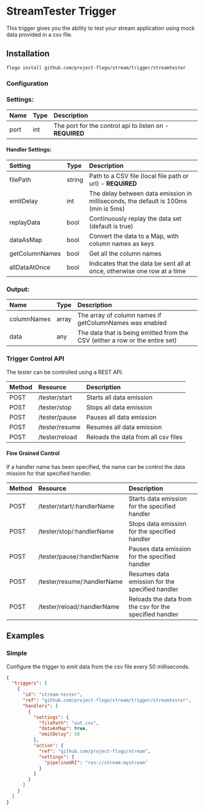 <!--
title: streamtester
-->
# StreamTester Trigger
This trigger gives you the ability to test your stream application using mock data provided in a csv file.

## Installation

```bash
flogo install github.com/project-flogo/stream/trigger/streamtester
```

### Configuration

### Settings:
| Name      | Type   | Description
|:---       | :---   | :---       
| port      | int    | The port for the control api to listen on - **REQUIRED**


#### Handler Settings:
| Setting        | Type    | Description |
|:---------------|:--------|:------------|
| filePath       | string  | Path to a CSV file (local file path or url) - **REQUIRED**
| emitDelay      | int     | The delay between data emission in milliseconds, the default is 100ms (min is 5ms)
| replayData     | bool    | Continuously replay the data set (default is true) 
| dataAsMap      | bool    | Convert the data to a Map, with column names as keys
| getColumnNames | bool    | Get all the column names
| allDataAtOnce  | bool    | Indicates that the data be sent all at once, otherwise one row at a time

### Output:
| Name        | Type   | Description
|:---         | :---   | :---        
| columnNames | array | The array of column names if getColumnNames was enabled
| data        | any   | The data that is being emitted from the CSV (either a row or the entire set)

### Trigger Control API

The tester can be controlled using a REST API. 

| Method | Resource     | Description |
|:---    |:---          |:---         |
| POST | /tester/start  | Starts all data emission 
| POST | /tester/stop   | Stops all data emission
| POST | /tester/pause  | Pauses all data emission 
| POST | /tester/resume | Resumes all data emission 
| POST | /tester/reload | Reloads the data from all csv files

#### Fine Grained Control
If a handler name has been specified, the name can be control the data mission
for that specified handler.   

| Method | Resource     | Description |
|:---    |:---          |:---         |
| POST | /tester/start/:handlerName  | Starts data emission for the specified handler 
| POST | /tester/stop/:handlerName   | Stops data emission for the specified handler
| POST | /tester/pause/:handlerName  | Pauses data emission for the specified handler
| POST | /tester/resume/:handlerName | Resumes data emission for the specified handler
| POST | /tester/reload/:handlerName | Reloads the data from the csv for the specified handler

## Examples

### Simple
Configure the trigger to emit data from the csv file every 50 milliseconds. 

```json
{
  "triggers": [
    {
      "id": "stream-tester",
      "ref": "github.com/project-flogo/stream/trigger/streamtester",
      "handlers": [
        {
          "settings": {
            "filePath": "out.csv",
            "dataAsMap": true,
            "emitDelay": 50
          },
          "action": {
            "ref": "github.com/project-flogo/stream",
            "settings": {
              "pipelineURI": "res://stream:mystream"
            }
          }
        }
      ]
    }
  ]
}
```
